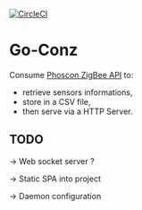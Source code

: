[![CircleCI](https://circleci.com/gh/Tetragramato/go-conz/tree/main.svg?style=shield)](https://circleci.com/gh/Tetragramato/go-conz/tree/main)
# Go-Conz
Consume [Phoscon ZigBee API](https://dresden-elektronik.github.io/deconz-rest-doc/getting_started/) to: 
- retrieve sensors informations, 
- store in a CSV file, 
- then serve via a HTTP Server.

## TODO
-> Web socket server ?

-> Static SPA into project

-> Daemon configuration
